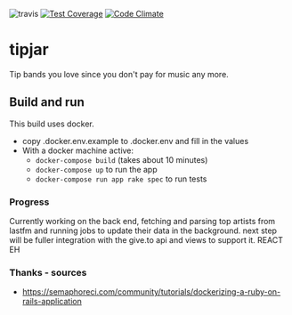 ![travis](https://travis-ci.org/erikdstock/tipjar.svg?branch=master)
[![Test Coverage](https://codeclimate.com/github/erikdstock/tipjar/badges/coverage.svg)](https://codeclimate.com/github/erikdstock/tipjar/coverage)
[![Code Climate](https://codeclimate.com/github/erikdstock/tipjar/badges/gpa.svg)](https://codeclimate.com/github/erikdstock/tipjar)

# tipjar
Tip bands you love since you don't pay for music any more.

## Build and run
This build uses docker.
* copy .docker.env.example to .docker.env and fill in the values
* With a docker machine active:
  * `docker-compose build` (takes about 10 minutes)
  * `docker-compose up` to run the app
  * `docker-compose run app rake spec` to run tests

### Progress
  Currently working on the back end, fetching and parsing top artists from lastfm and running jobs to update their data in the background. next step will be fuller integration with the give.to api and views to support it.
  REACT EH

### Thanks - sources
- https://semaphoreci.com/community/tutorials/dockerizing-a-ruby-on-rails-application
